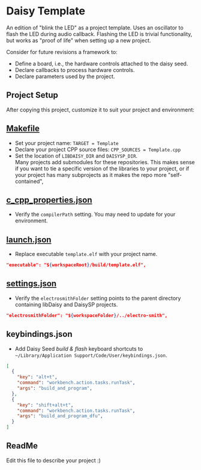 # Daisy Template

An edition of "blink the LED" as a project template. Uses an oscillator to flash the LED during audio callback. Flashing the LED is trivial functionality, but works as "proof of life" when setting up a new project.

Consider for future revisions a framework to:

- Define a board, i.e., the hardware controls attached to the daisy seed.
- Declare callbacks to process hardware controls.
- Declare parameters used by the project.

## Project Setup

After copying this project, customize it to suit your project and environment:

## [Makefile](./Makefile)

- Set your project name: `TARGET = Template`
- Declare your project CPP source files: `CPP_SOURCES = Template.cpp`
- Set the location of `LIBDAISY_DIR` and `DAISYSP_DIR`.  
Many projects add submodules for these repositories. This makes sense if you want to tie a specific version of the libraries to your project, or if your project has many subprojects as it makes the repo more "self-contained",

## [c_cpp_properties.json](./.vscode/c_cpp_properties.json)

- Verify the `compilerPath` setting. You may need to update for your environment.

## [launch.json](./.vscode/launch.json)

- Replace executable `template.elf` with your project name.
```json
"executable": "${workspaceRoot}/build/template.elf",
```

## [settings.json](./.vscode/settings.json)

- Verify the `electrosmithFolder` setting points to the parent directory containing libDaisy and DaisySP projects.
```json
"electrosmithFolder": "${workspaceFolder}/../electro-smith",
```

## keybindings.json

- Add Daisy Seed _build & flash_ keyboard shortcuts to `~/Library/Application Support/Code/User/keybindings.json`.

```json
[
  {
    "key": "alt+t",
    "command": "workbench.action.tasks.runTask",
    "args": "build_and_program",
  },
  {
    "key": "shift+alt+t",
    "command": "workbench.action.tasks.runTask",
    "args": "build_and_program_dfu",
  }
]
```

## ReadMe

Edit this file to describe your project :)
